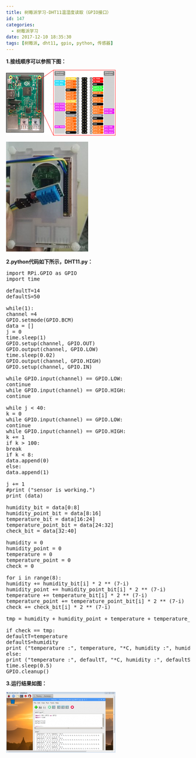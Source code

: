 ```yaml
---
title: 树莓派学习-DHT11温湿度读取（GPIO接口）
id: 147
categories:
  - 树莓派学习
date: 2017-12-10 18:35:30
tags: [树莓派, dht11, gpio, python, 传感器]
---
```


**1.接线顺序可以参照下图：**

![](/img/xjy/smp007.png)

![](/img/xjy/smp008.jpg)

**2.python代码如下所示，DHT11.py：**
<pre class="lang:default decode:true ">import RPi.GPIO as GPIO 
import time 

defaultT=14
defaultS=50

while(1):
channel =4 
GPIO.setmode(GPIO.BCM)
data = [] 
j = 0
time.sleep(1) 
GPIO.setup(channel, GPIO.OUT) 
GPIO.output(channel, GPIO.LOW) 
time.sleep(0.02) 
GPIO.output(channel, GPIO.HIGH) 
GPIO.setup(channel, GPIO.IN)

while GPIO.input(channel) == GPIO.LOW: 
continue 
while GPIO.input(channel) == GPIO.HIGH: 
continue

while j &lt; 40: 
k = 0 
while GPIO.input(channel) == GPIO.LOW: 
continue 
while GPIO.input(channel) == GPIO.HIGH: 
k += 1 
if k &gt; 100: 
break 
if k &lt; 8: 
data.append(0) 
else: 
data.append(1)

j += 1
#print ("sensor is working.") 
print (data)

humidity_bit = data[0:8] 
humidity_point_bit = data[8:16] 
temperature_bit = data[16:24] 
temperature_point_bit = data[24:32] 
check_bit = data[32:40]

humidity = 0 
humidity_point = 0 
temperature = 0 
temperature_point = 0 
check = 0

for i in range(8): 
humidity += humidity_bit[i] * 2 ** (7-i) 
humidity_point += humidity_point_bit[i] * 2 ** (7-i) 
temperature += temperature_bit[i] * 2 ** (7-i) 
temperature_point += temperature_point_bit[i] * 2 ** (7-i) 
check += check_bit[i] * 2 ** (7-i)

tmp = humidity + humidity_point + temperature + temperature_point

if check == tmp:
defaultT=temperature
defaultS=humidity
print ("temperature :", temperature, "*C, humidity :", humidity, "%") 
else: 
print ("temperature :", defaultT, "*C, humidity :", defaultS, "%") 
time.sleep(0.5)
GPIO.cleanup()
</pre>

**3.运行结果如图：**

![](/img/xjy/smp009.png)